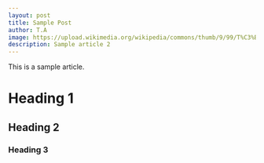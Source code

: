 ```yaml
---
layout: post
title: Sample Post
author: T.A
image: https://upload.wikimedia.org/wikipedia/commons/thumb/9/99/T%C3%BCbingen_-_Neckarinsel_-_Blick_entlang_Neckar_im_Herbst.jpg/1000px-T%C3%BCbingen_-_Neckarinsel_-_Blick_entlang_Neckar_im_Herbst.jpg
description: Sample article 2
---
```

This is a sample article.

# Heading 1
## Heading 2
### Heading 3
